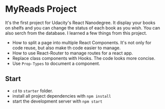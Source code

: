 # MyReads Project

It's the first project for Udacity's React Nanodegree. It display your books on shelfs and you can change the status of each book as you wish. You can also serch from the database. I learned a few things from this project.

- How to split a page into multiple React Components. It's not only for code reuse, but also make th code easier to manage.
- How to use React-Router to manage routes for a react app.
- Replace class components with Hooks. The code looks more concise.
- Use `Prop-Types` to document a component.

## Start

- `cd` to `starter` folder.
- install all project dependencies with `npm install`
- start the development server with `npm start`
